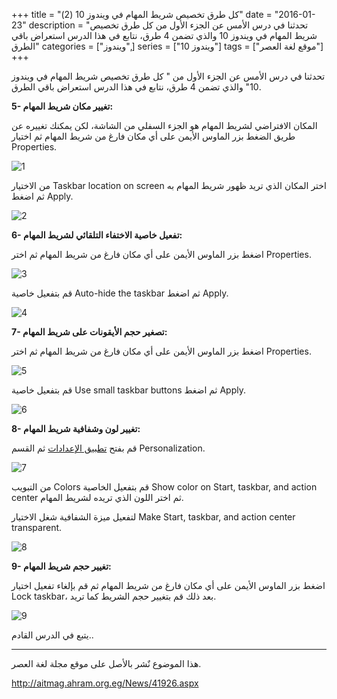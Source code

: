 +++
title = "كل طرق تخصيص شريط المهام في ويندوز 10 (2)"
date = "2016-01-23"
description = "تحدثنا في درس الأمس عن الجزء الأول من  كل طرق تخصيص شريط المهام في ويندوز 10 والذي تضمن 4 طرق، نتابع في هذا الدرس استعراض باقي الطرق"
categories = ["ويندوز",]
series = ["ويندوز 10"]
tags = ["موقع لغة العصر"]
+++

تحدثنا في درس الأمس عن الجزء الأول من " كل طرق تخصيص شريط المهام في ويندوز 10" والذي تضمن 4 طرق، نتابع في هذا الدرس استعراض باقي الطرق.

**5- تغيير مكان شريط المهام:**

المكان الافتراضي لشريط المهام هو الجزء السفلي من الشاشة، لكن يمكنك تغييره عن طريق الضغط بزر الماوس الأيمن على أي مكان فارغ من شريط المهام ثم اختيار Properties.

![1](thumbnail-2016-635891605339350868-935.png)

من الاختيار Taskbar location on screen اختر المكان الذي تريد ظهور شريط المهام به ثم اضغط Apply.

![2](images/2016-635891605419379381-937.png)

**6- تفعيل خاصية الاختفاء التلقائي لشريط المهام:**

اضغط بزر الماوس الأيمن على أي مكان فارغ من شريط المهام ثم اختر Properties.

![3](images/2016-635891605544180181-418.png)

قم بتفعيل خاصية Auto-hide the taskbar ثم اضغط Apply.

![4](images/2016-635891606291736973-173.png)

**7- تصغير حجم الأيقونات على شريط المهام:**

اضغط بزر الماوس الأيمن على أي مكان فارغ من شريط المهام ثم اختر Properties.

![5](images/2016-635891606404057693-405.png)

قم بتفعيل خاصية Use small taskbar buttons ثم اضغط Apply.

![6](images/2016-635891606778148091-814.png)

**8- تغيير لون وشفافية شريط المهام:**

قم بفتح [تطبيق الإعدادات]() ثم القسم Personalization.

![7](images/2016-635891606962073270-207.png)

من التبويب Colors قم بتفعيل الخاصية Show color on Start, taskbar, and action center ثم اختر اللون الذي تريده لشريط المهام.

لتفعيل ميزة الشفافية شغل الاختيار Make Start, taskbar, and action center transparent.

![8](images/2016-635891607096390131-639.png)

**9- تغيير حجم شريط المهام:**

اضغط بزر الماوس الأيمن على أي مكان فارغ من شريط المهام ثم قم بإلغاء تفعيل اختيار Lock taskbar، بعد ذلك قم بتغيير حجم الشريط كما تريد.

![9](images/2016-635891607263779204-377.png)

يتبع في الدرس القادم..

---
هذا الموضوع نٌشر باﻷصل على موقع مجلة لغة العصر.

http://aitmag.ahram.org.eg/News/41926.aspx